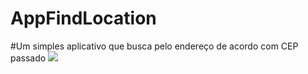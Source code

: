 # AppFindLocation
#Um simples aplicativo que busca pelo endereço de acordo com CEP passado
![](https://encrypted-tbn0.gstatic.com/images?q=tbn%3AANd9GcTwUTBuXuW5TA0HKPof2aGE1oapCErsTwVTRfFwKG6l1-ECtszP)
